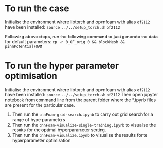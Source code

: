 # To run the case
Initialise the environment where libtorch and openfoam with alias `of2112` have been installed:
`source ../../setup_torch.sh`
`of2112`

Following above steps, run the following command to just generate the data for default parameters:
`cp -r 0_OF_orig 0 && blockMesh && pinnPotentialFOAM` 

# To run the hyper parameter optimisation
Initialise the environment where libtorch and openfoam with alias `of2112` have been installed:
`source ../../setup_torch.sh`
`of2112`
Then open jupyter notebook from command line from the parent folder where the *.ipynb files are present for the particular case. 

1. Then run the `dnnFoam-grid-search.ipynb` to carry out grid search for a range of hyperparameters
2. Then run the `dnnFoam-visualize-single-training.ipynb` to visualise the results for the optimal hyperparameter setting. 
3. Then run the `dnnFoam-visualize.ipynb` to visualise the results for te hyperparameter optimisation


